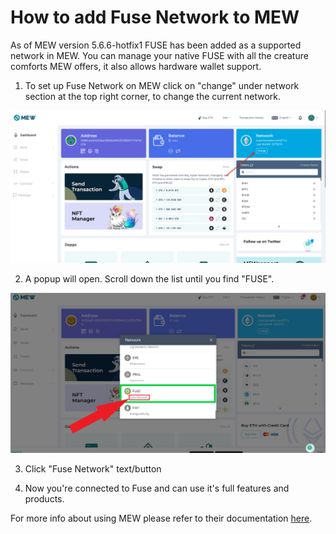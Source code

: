 # How to add Fuse Network to MEW

As of MEW version 5.6.6-hotfix1 FUSE has been added as a supported network in MEW. You can manage your native FUSE with all
the creature comforts MEW offers, it also allows hardware wallet support. 

1. To set up Fuse Network on MEW click on "change" under network section at the top right corner, to change the current 
network.

![](.gitbook/assets/MEW_1.png)

2. A popup will open. Scroll down the list until you find "FUSE".

![](.gitbook/assets/MEW_2.png)

3. Click "Fuse Network" text/button

4. Now you're connected to Fuse and can use it's full features and products.

For more info about using MEW please refer to their documentation [here](https://kb.myetherwallet.com/).

